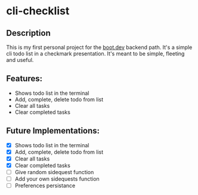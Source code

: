 # cli-checklist
## Description
This is my first personal project for the [boot.dev](https://www.boot.dev) backend path.
It's a simple cli todo list in a checkmark presentation.
It's meant to be simple, fleeting and useful.
## Features:
- Shows todo list in the terminal
- Add, complete, delete todo from list
- Clear all tasks
- Clear completed tasks

## Future Implementations:
- [x] Shows todo list in the terminal
- [x] Add, complete, delete todo from list
- [x] Clear all tasks
- [x] Clear completed tasks
- [ ] Give random sidequest function
- [ ] Add your own sidequests function
- [ ] Preferences persistance
